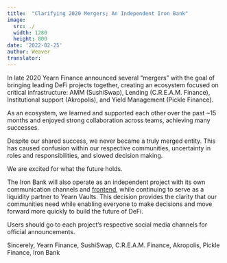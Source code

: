 ```yaml
---
title:  "Clarifying 2020 Mergers; An Independent Iron Bank"
image:
  src: ./
  width: 1280
  height: 800
date: '2022-02-25'
author: Weaver
translator:
---
```


In late 2020 Yearn Finance announced several “mergers” with the goal of bringing leading DeFi projects together, creating an ecosystem focused on critical infrastructure: AMM (SushiSwap), Lending (C.R.E.A.M. Finance), Institutional support (Akropolis), and Yield Management (Pickle Finance).

As an ecosystem, we learned and supported each other over the past ~15 months and enjoyed strong collaboration across teams, achieving many successes.

Despite our shared success, we never became a truly merged entity. This has caused confusion within our respective communities, uncertainty in roles and responsibilities, and slowed decision making.

We are excited for what the future holds.

The Iron Bank will also operate as an independent project with its own communication channels and [frontend](https://app.ib.xyz/), while continuing to serve as a liquidity partner to Yearn Vaults. This decision provides the clarity that our communities need while enabling everyone to make decisions and move forward more quickly to build the future of DeFi.

Users should go to each project’s respective social media channels for official announcements.

Sincerely,
Yearn Finance, SushiSwap, C.R.E.A.M. Finance, Akropolis, Pickle Finance, Iron Bank
